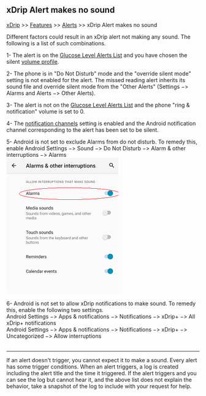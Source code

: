 ## xDrip Alert makes no sound
[xDrip](../README.md) >> [Features](./Features_page.md) >> [Alerts](./Alerts_page.md) >> xDrip Alert makes no sound  
  
Different factors could result in an xDrip alert not making any sound.  The following is a list of such combinations.  
  
1- The alert is on the [Glucose Level Alerts List](./Glucose-level-alerts.md) and you have chosen the silent [volume profile](./Volume-profiles.md).  
  
2- The phone is in "Do Not Disturb" mode and the "override silent mode" setting is not enabled for the alert.  The missed reading alert inherits its sound file and override silent mode from the "Other Alerts" (Settings &#8722;> Alarms and Alerts &#8722;> Other Alerts).  
  
3- The alert is not on the [Glucose Level Alerts List](./Glucose-level-alerts.md) and the phone "ring & notification" volume is set to 0.  
  
4- The [notification channels](./Notification-channels.md) setting is enabled and the Android notification channel corresponding to the alert has been set to be silent.  
  
5- Android is not set to exclude Alarms from do not disturb.  To remedy this, enable Android Settings &#8722;> Sound &#8722;> Do Not Disturb &#8722;> Alarm & other interruptions &#8722;> Alarms  
![](./Alerts/images/ExcludeAlarms.png)  
  
6- Android is not set to allow xDrip notifications to make sound.  To remedy this, enable the following two settings.  
Android Settings &#8722;> Apps & notifications &#8722;> Notifications &#8722;> xDrip+ &#8722;> All xDrip+ notifications  
Android Settings &#8722;> Apps & notifications &#8722;> Notifications &#8722;> xDrip+ &#8722;> Uncategorized &#8722;> Allow interruptions  
<br/>  
  
---  
  
If an alert doesn't trigger, you cannot expect it to make a sound.  Every alert has some trigger conditions. When an alert triggers, a log is created including the alert title and the time it triggered.  If the alert triggers and you can see the log but cannot hear it, and the above list does not explain the behavior, take a snapshot of the log to include with your request for help.   
  
